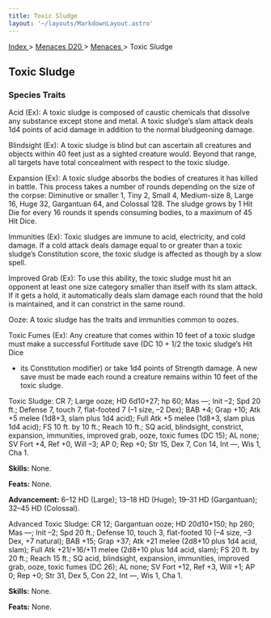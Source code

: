 ```yaml
---
title: Toxic Sludge
layout: '~/layouts/MarkdownLayout.astro'
---
```


[ Index ](/) > [ Menaces D20 ](/menaces.d20) > [ Menaces ](/menaces.d20/menaces) > Toxic Sludge

##  Toxic Sludge

###  Species Traits

Acid (Ex): A toxic sludge is composed of caustic chemicals that dissolve any
substance except stone and metal. A toxic sludge’s slam attack deals 1d4
points of acid damage in addition to the normal bludgeoning damage.

Blindsight (Ex): A toxic sludge is blind but can ascertain all creatures and
objects within 40 feet just as a sighted creature would. Beyond that range,
all targets have total concealment with respect to the toxic sludge.

Expansion (Ex): A toxic sludge absorbs the bodies of creatures it has killed
in battle. This process takes a number of rounds depending on the size of the
corpse: Diminutive or smaller 1, Tiny 2, Small 4, Medium-size 8, Large 16,
Huge 32, Gargantuan 64, and Colossal 128. The sludge grows by 1 Hit Die for
every 16 rounds it spends consuming bodies, to a maximum of 45 Hit Dice.

Immunities (Ex): Toxic sludges are immune to acid, electricity, and cold
damage. If a cold attack deals damage equal to or greater than a toxic
sludge’s Constitution score, the toxic sludge is affected as though by a slow
spell.

Improved Grab (Ex): To use this ability, the toxic sludge must hit an opponent
at least one size category smaller than itself with its slam attack. If it
gets a hold, it automatically deals slam damage each round that the hold is
maintained, and it can constrict in the same round.

Ooze: A toxic sludge has the traits and immunities common to oozes.

Toxic Fumes (Ex): Any creature that comes within 10 feet of a toxic sludge
must make a successful Fortitude save (DC 10 + 1/2 the toxic sludge’s Hit Dice
+ its Constitution modifier) or take 1d4 points of Strength damage. A new save
must be made each round a creature remains within 10 feet of the toxic sludge.

Toxic Sludge: CR 7; Large ooze; HD 6d10+27; hp 60; Mas —; Init –2; Spd 20 ft.;
Defense 7, touch 7, flat-footed 7 (–1 size, –2 Dex); BAB +4; Grap +10; Atk +5
melee (1d8+3, slam plus 1d4 acid); Full Atk +5 melee (1d8+3, slam plus 1d4
acid); FS 10 ft. by 10 ft.; Reach 10 ft.; SQ acid, blindsight, constrict,
expansion, immunities, improved grab, ooze, toxic fumes (DC 15); AL none; SV
Fort +4, Ref +0, Will –3; AP 0; Rep +0; Str 15, Dex 7, Con 14, Int —, Wis 1,
Cha 1.

**Skills:** None.

**Feats:** None.

**Advancement:** 6–12 HD (Large); 13–18 HD (Huge); 19–31 HD (Gargantuan);
32–45 HD (Colossal).

Advanced Toxic Sludge: CR 12; Gargantuan ooze; HD 20d10+150; hp 260; Mas —;
Init –2; Spd 20 ft.; Defense 10, touch 3, flat-footed 10 (–4 size, –3 Dex, +7
natural); BAB +15; Grap +37; Atk +21 melee (2d8+10 plus 1d4 acid, slam); Full
Atk +21/+16/+11 melee (2d8+10 plus 1d4 acid, slam); FS 20 ft. by 20 ft.; Reach
15 ft.; SQ acid, blindsight, expansion, immunities, improved grab, ooze, toxic
fumes (DC 26); AL none; SV Fort +12, Ref +3, Will +1; AP 0; Rep +0; Str 31,
Dex 5, Con 22, Int —, Wis 1, Cha 1.

**Skills:** None.

**Feats:** None.

